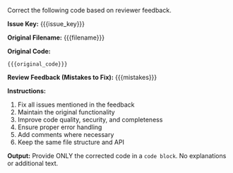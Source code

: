 Correct the following code based on reviewer feedback.

**Issue Key:** {{{issue_key}}}

**Original Filename:** {{{filename}}}

**Original Code:**
```
{{{original_code}}}
```

**Review Feedback (Mistakes to Fix):**
{{{mistakes}}}

**Instructions:**
1. Fix all issues mentioned in the feedback
2. Maintain the original functionality
3. Improve code quality, security, and completeness
4. Ensure proper error handling
5. Add comments where necessary
6. Keep the same file structure and API

**Output:**
Provide ONLY the corrected code in a ```code block```. No explanations or additional text.

